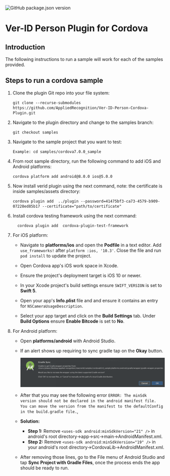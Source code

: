 ![GitHub package.json version](https://img.shields.io/github/package-json/v/AppliedRecognition/Ver-ID-Person-Cordova-Plugin.svg)

# Ver-ID Person Plugin for Cordova

## Introduction

The following instructions to run a sample will work for each of the
samples provided.

## Steps to run a cordova sample

1. Clone the plugin Git repo into your file system:

    ```
    git clone --recurse-submodules https://github.com/AppliedRecognition/Ver-ID-Person-Cordova-Plugin.git
    ```
1. Navigate to the plugin directory and change to the samples branch:

	```
	git checkout samples
	```
1. Navigate to the sample project that you want to test:

	```
	Example: cd samples/cordova7.0.0_sample
	```

1. From root sample directory, run the following command to add iOS and Android platforms:
    
    ```
    cordova platform add android@8.0.0 ios@5.0.0
	  ```

1. Now install verid plugin using the next command, note: the certificate is inside samples/assets directory:

	```
	cordova plugin add  ../plugin --password=41475bf3-ca73-4579-b909-07228ed85b17 --certificate="path/to/certificate"
	```

1. Install cordova testing framework using the next command:

    ```
	  cordova plugin add  cordova-plugin-test-framework
	  ```

1. For iOS platform:
   - Navigate to **platforms/ios** and open the **Podfile** in a text editor.
     Add `use_frameworks!` after `platform :ios, '10.3'`. Close the file and run
     `pod install`
     to update the project.

    - Open Cordova app's iOS work space in Xcode.
    - Ensure the project's deployment target is iOS 10 or newer.
    - In your Xcode project's build settings ensure `SWIFT_VERSION` is set to **Swift 5**.
    - Open your app's **Info.plist** file and and ensure it contains an entry for `NSCameraUsageDescription`.
    - Select your app target and click on the **Build Settings** tab. Under
      **Build Options** ensure **Enable Bitcode** is set to **No**.

1. For Android platform:
   - Open **platforms/android** with Android Studio.
   - If an alert shows up requiring to sync gradle tap on the **Okay** button.

        ![graddle sync](documentation/graddle_sync.png)
   - After that you may see the following error `ERROR: The minSdk version should not be declared in the android manifest file. You can move the version from the manifest to the defaultConfig in the build.gradle file.`,
   - **Solution:**	
		- **Step 1:** Remove `<uses-sdk android:minSdkVersion="21" />` in android's root directory->app->src->main->AndroidManifest.xml.		
		- **Step 2:** Remove `<uses-sdk android:minSdkVersion="19" />` in your android's root directory->CordovaLib->AndroidManifest.xml.

    - After removing those lines, go to the File menu of Android Studio and tap
      **Sync Project with Gradle Files**, once the process ends the app should
      be ready to run.
 
